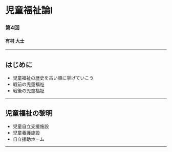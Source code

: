 # 児童福祉論Ⅰ
### 第4回

#### 有村 大士

---
## はじめに
- 児童福祉の歴史を古い順に挙げていこう
- 戦前の児童福祉
- 戦後の児童福祉

---

## 児童福祉の黎明
- 児童自立支援施設
- 児童養護施設
- 自立援助ホーム

---

